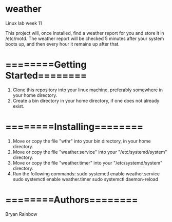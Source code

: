 # weather
Linux lab week 11

This project will, once installed, find a weather report for you and store it in /etc/motd.
The weather report will be checked 5 minutes after your system boots up, and then every hour it
remains up after that.

========Getting Started========
===================

1. Clone this repository into your linux machine, preferably somewhere in your home directory.
2. Create a bin directory in your home directory, if one does not already exist.

========Installing========
===================

1. Move or copy the file "wthr" into your bin directory, in your home directory.
2. Move or copy the file "weather.service" into your "/etc/systemd/system" directory.
3. Move or copy the file "weather.timer" into your "/etc/systemd/system" directory.
4. Run the following commands:
	sudo systemctl enable weather.service
	sudo systemctl enable weather.timer
	sudo systemctl daemon-reload

========Authors========
===================

Bryan Rainbow
